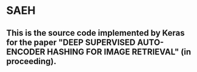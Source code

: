 # SAEH

## This is the source code implemented by Keras for the paper "DEEP SUPERVISED AUTO-ENCODER HASHING FOR IMAGE RETRIEVAL" (in proceeding).
